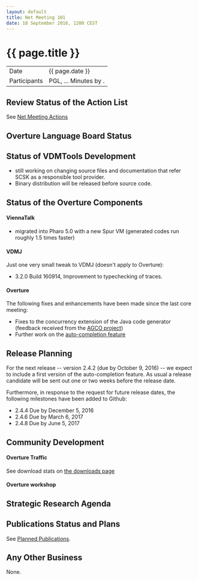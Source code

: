 ```yaml
---
layout: default
title: Net Meeting 101
date: 18 September 2016, 1200 CEST
---
```


<script src="http://code.jquery.com/jquery-1.11.1.min.js">
</script>
<script src="/javascripts/edit.js"></script>
<script>setEditButonNm();</script>

# {{ page.title }}

|||
|---|---|
| Date | {{ page.date }} |
| Participants | PGL, ...  Minutes by . |


## Review Status of the Action List

See [Net Meeting Actions](https://github.com/overturetool/overturetool.github.io/issues?q=is%3Aopen+is%3Aissue+label%3A%22action+net-meeting%22)


## Overture Language Board Status



## Status of VDMTools Development

* still working on changing source files and documentation that refer SCSK as a responsible tool provider.
* Binary distribution will be released before source code.

##  Status of the Overture Components

#### ViennaTalk
* migrated into Pharo 5.0 with a new Spur VM (generated codes run roughly 1.5 times faster)

#### VDMJ

Just one very small tweak to VDMJ (doesn't apply to Overture):
* 3.2.0 Build 160914, Improvement to typechecking of traces.

#### Overture

The following fixes and enhancements have been made since the last core meeting:

* Fixes to the concurrency extension of the Java code generator (feedback received from the [AGCO project](http://eng.au.dk/forskning/forskningsprojekter/mechanical-and-materials-engineering-research-projects/off-line-and-on-line-logistics-planning-of-harvesting-processes/))
* Further work on the [auto-completion feature](https://github.com/overturetool/overture/issues/423)


##  Release Planning

For the next release -- version 2.4.2 (due by October 9, 2016) -- we expect to include a first version of the auto-completion feature. As usual a release candidate will be sent out one or two weeks before the release date.

Furthermore, in response to the request for future release dates, the following milestones have been added to Github:

* 2.4.4 Due by December 5, 2016
* 2.4.6 Due by March 6, 2017
* 2.4.8 Due by June 5, 2017

##  Community Development

#### Overture Traffic

See download stats on [the downloads page](http://overturetool.org/download/)

#### Overture workshop

##  Strategic Research Agenda

##  Publications Status and Plans

See [Planned Publications](http://overturetool.org/publications/PlannedPublications.html).


##  Any Other Business

None.

<div id="edit_page_div"></div>
